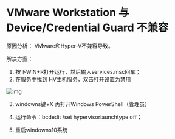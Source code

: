 # VMware Workstation 与 Device/Credential Guard 不兼容

原因分析：
VMware和Hyper-V不兼容导致。



解决方案：

1. 按下WIN+R打开运行，然后输入services.msc回车；
2. 在服务中找到 HV主机服务，双击打开设置为禁用

![img](https://img-blog.csdnimg.cn/20191002143736740.png?x-oss-process=image/watermark,type_ZmFuZ3poZW5naGVpdGk,shadow_10,text_aHR0cHM6Ly9ibG9nLmNzZG4ubmV0L2x1Y2t5c2lnbg==,size_16,color_FFFFFF,t_70)

3. windowns键+X  再打开Windows PowerShell（管理员）

4. 运行命令：bcdedit /set hypervisorlaunchtype off；
5. 重启windowns10系统